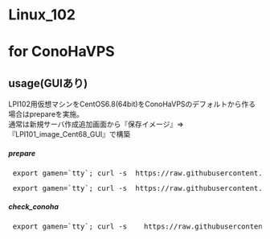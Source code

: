 # Linux_102


# for ConoHaVPS

## usage(GUIあり)
LPI102用仮想マシンをCentOS6.8(64bit)をConoHaVPSのデフォルトから作る場合はprepareを実施。  
通常は新規サーバ作成追加画面から『保存イメージ』⇒『LPI101_image_Cent68_GUI』で構築

##### prepare
<pre> export gamen=`tty`; curl -s  https://raw.githubusercontent.com/dummyotsuka/102setup/master/102prepare_ConoHa_GUI_Cent68.sh   | sh ;  </pre>
<pre> export gamen=`tty`; curl -s  https://raw.githubusercontent.com/dummyotsuka/102setup/master/102prepare_ConoHa_GUI_Cent72.sh   | sh ;  </pre>

##### check_conoha
<pre> export gamen=`tty`; curl -s    https://raw.githubusercontent.com/dummyotsuka/102setup/master/102_check_ConoHa_GUI.sh   | sh </pre>
